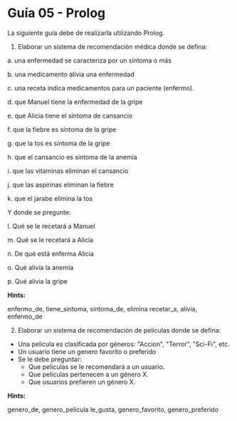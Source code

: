 # Guía 05 - Prolog

La siguiente guía debe de realizarla utilizando Prolog.

1. Elaborar un sistema de recomendación médica donde se defina:

a. una enfermedad se caracteriza por un síntoma o más

b. una medicamento alivia una enfermedad

c. una receta indica medicamentos para un paciente (enfermo).

d. que Manuel tiene la enfermedad de la gripe

e. que Alicia tiene el síntoma de cansancio

f. que la fiebre es síntoma de la gripe

g. que la tos es síntoma de la gripe

h. que el cansancio es síntoma de la anemia

i. que las vitaminas eliminan el cansancio

j. que las aspirinas eliminan la fiebre

k. que el jarabe elimina la tos

Y donde se pregunte:

l. Qué se le recetará a Manuel

m. Qué se le recetará a Alicia

n. De qué está enferma Alicia

o. Qué alivia la anemia

p. Qué alivia la gripe

**Hints:**

enfermo_de, tiene_sintoma, sintoma_de, elimina
recetar_a, alivia, enfermo_de

2. Elaborar un sistema de recomendación de peliculas donde se defina:

- Una pelicula es clasificada por géneros: "Accion", "Terror", "Sci-Fi", etc.
- Un usuario tiene un genero favorito o preferido
- Se le debe preguntar:
    - Que peliculas se le recomendará a un usuario.
    - Que peliculas pertenecen a un género X.
    - Que usuarios prefieren un género X.

**Hints:**

genero_de, genero_pelicula
le_gusta, genero_favorito, genero_preferido